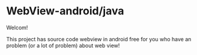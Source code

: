 # WebView-android/java

Welcom!

This project has source code webview in android free for you who have an problem (or a lot of problem) about web view!
